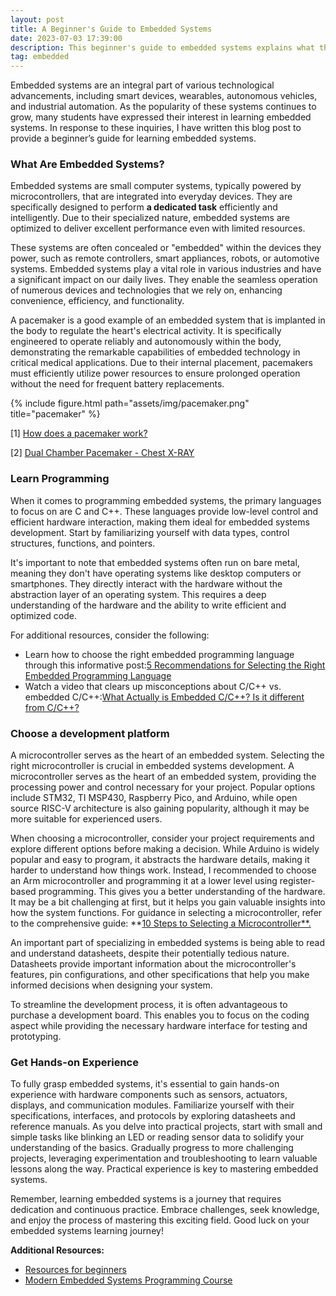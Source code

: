 ```yaml
---
layout: post
title: A Beginner's Guide to Embedded Systems
date: 2023-07-03 17:39:00
description: This beginner's guide to embedded systems explains what they are, why they matter, and provides programming tips, guidance on choosing a microcontroller, and advice for getting hands-on experience.
tag: embedded
---
```

Embedded systems are an integral part of various technological advancements, including smart devices, wearables, autonomous vehicles, and industrial automation. As the popularity of these systems continues to grow, many students have expressed their interest in learning embedded systems. In response to these inquiries, I have written this blog post to provide a beginner’s guide for learning embedded systems.

### What Are Embedded Systems?

Embedded systems are small computer systems, typically powered by microcontrollers, that are integrated into everyday devices. They are specifically designed to perform **a dedicated task** efficiently and intelligently. Due to their specialized nature, embedded systems are optimized to deliver excellent performance even with limited resources.

These systems are often concealed or "embedded" within the devices they power, such as remote controllers, smart appliances, robots, or automotive systems. Embedded systems play a vital role in various industries and have a significant impact on our daily lives. They enable the seamless operation of numerous devices and technologies that we rely on, enhancing convenience, efficiency, and functionality.

A pacemaker is a good example of an embedded system that is implanted in the body to regulate the heart's electrical activity. It is specifically engineered to operate reliably and autonomously within the body, demonstrating the remarkable capabilities of embedded technology in critical medical applications. Due to their internal placement, pacemakers must efficiently utilize power resources to ensure prolonged operation without the need for frequent battery replacements.

{% include figure.html path="assets/img/pacemaker.png" title="pacemaker"  %}

[1] [How does a pacemaker work?](https://www.bhf.org.uk/informationsupport/heart-matters-magazine/medical/how-does-a-pacemaker-work)

[2] [Dual Chamber Pacemaker - Chest X-RAY](https://johnsonfrancis.org/professional/dual-chamber-pacemaker-chest-x-ray/)

### Learn Programming

When it comes to programming embedded systems, the primary languages to focus on are C and C++. These languages provide low-level control and efficient hardware interaction, making them ideal for embedded systems development. Start by familiarizing yourself with data types, control structures, functions, and pointers.

It's important to note that embedded systems often run on bare metal, meaning they don't have operating systems like desktop computers or smartphones. They directly interact with the hardware without the abstraction layer of an operating system. This requires a deep understanding of the hardware and the ability to write efficient and optimized code.

For additional resources, consider the following:

- Learn how to choose the right embedded programming language through this informative post:[5 Recommendations for Selecting the Right Embedded Programming Language](https://www.beningo.com/5-recommendations-for-selecting-the-right-embedded-programming-langauge/)
- Watch a video that clears up misconceptions about C/C++ vs. embedded C/C++:[What Actually is Embedded C/C++? Is it different from C/C++?](https://www.youtube.com/watch?v=KQBBWvY-s0o&ab_channel=JacobSorber)

### Choose a development platform

A microcontroller serves as the heart of an embedded system. Selecting the right microcontroller is crucial in embedded systems development. A microcontroller serves as the heart of an embedded system, providing the processing power and control necessary for your project. Popular options include STM32, TI MSP430, Raspberry Pico, and Arduino, while open source RISC-V architecture is also gaining popularity, although it may be more suitable for experienced users.

When choosing a microcontroller, consider your project requirements and explore different options before making a decision. While Arduino is widely popular and easy to program, it abstracts the hardware details, making it harder to understand how things work. Instead, I recommended to choose an Arm microcontroller and programming it at a lower level using register-based programming. This gives you a better understanding of the hardware. It may be a bit challenging at first, but it helps you gain valuable insights into how the system functions. For guidance in selecting a microcontroller, refer to the comprehensive guide: **[10 Steps to Selecting a Microcontroller**.](https://community.arm.com/arm-community-blogs/b/embedded-blog/posts/10-steps-to-selecting-a-microcontroller)

An important part of specializing in embedded systems is being able to read and understand datasheets, despite their potentially tedious nature. Datasheets provide important information about the microcontroller's features, pin configurations, and other specifications that help you make informed decisions when designing your system.

To streamline the development process, it is often advantageous to purchase a development board. This enables you to focus on the coding aspect while providing the necessary hardware interface for testing and prototyping.

### Get Hands-on Experience

To fully grasp embedded systems, it's essential to gain hands-on experience with hardware components such as sensors, actuators, displays, and communication modules. Familiarize yourself with their specifications, interfaces, and protocols by exploring datasheets and reference manuals. As you delve into practical projects, start with small and simple tasks like blinking an LED or reading sensor data to solidify your understanding of the basics. Gradually progress to more challenging projects, leveraging experimentation and troubleshooting to learn valuable lessons along the way. Practical experience is key to mastering embedded systems.

Remember, learning embedded systems is a journey that requires dedication and continuous practice. Embrace challenges, seek knowledge, and enjoy the process of mastering this exciting field. Good luck on your embedded systems learning journey!


**Additional Resources:**

- [Resources for beginners](https://embeddedartistry.com/beginners/)
- [Modern Embedded Systems Programming Course](https://www.youtube.com/playlist?list=PLPW8O6W-1chwyTzI3BHwBLbGQoPFxPAPM)